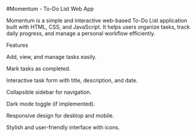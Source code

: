 #Momentum - To-Do List Web App

Momentum is a simple and interactive web-based To-Do List application built with HTML, CSS, and JavaScript. It helps users organize tasks, track daily progress, and manage a personal workflow efficiently.

Features

Add, view, and manage tasks easily.

Mark tasks as completed.

Interactive task form with title, description, and date.

Collapsible sidebar for navigation.

Dark mode toggle (if implemented).

Responsive design for desktop and mobile.

Stylish and user-friendly interface with icons.

